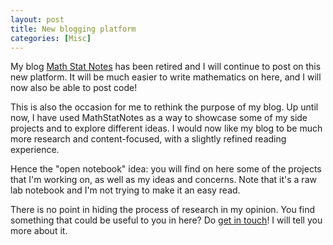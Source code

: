 ```yaml
---
layout: post
title: New blogging platform
categories: [Misc]
---
```


My blog [Math Stat Notes](http://mathstatnotes.wordpress.com) has been retired and I will continue to post on this new platform. It will be much easier to write mathematics on here, and I will now also be able to post code!

This is also the occasion for me to rethink the purpose of my blog. Up until now, I have used MathStatNotes as a way to showcase some of my side projects and to explore different ideas. I would now like my blog to be much more research and content-focused, with a slightly refined reading experience.

Hence the "open notebook" idea: you will find on here some of the projects that I'm working on, as well as my ideas and concerns. Note that it's a raw lab notebook and I'm not trying to make it an easy read.

There is no point in hiding the process of research in my opinion. You find something that could be useful to you in here? Do [get in touch](https://olivierbinette.ca)! I will tell you more about it.

